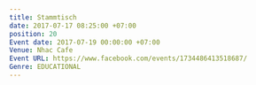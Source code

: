 ```yaml
---
title: Stammtisch
date: 2017-07-17 08:25:00 +07:00
position: 20
Event date: 2017-07-19 00:00:00 +07:00
Venue: Nhac Cafe
Event URL: https://www.facebook.com/events/1734486413518687/
Genre: EDUCATIONAL
---
```


